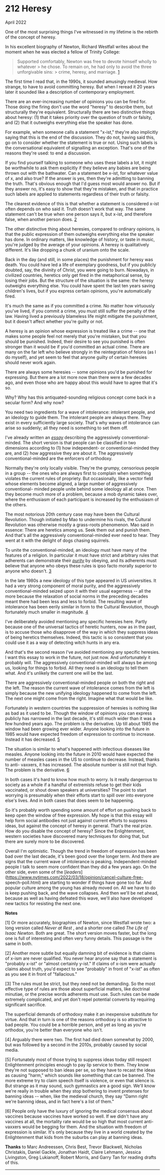 # 212 Heresy


  
 
  
 April 2022   
  
 One of the most surprising things I've witnessed in my lifetime is the rebirth of the concept of heresy.   
  
 In his excellent biography of Newton, Richard Westfall writes about the moment when he was elected a fellow of Trinity College:   
  
 > Supported comfortably, Newton was free to devote himself wholly to whatever > he chose. To remain on, he had only to avoid the three unforgivable sins: > crime, heresy, and marriage. [1](#heresy_note1) 

 The first time I read that, in the 1990s, it sounded amusingly medieval. How strange, to have to avoid committing heresy. But when I reread it 20 years later it sounded like a description of contemporary employment.   
  
 There are an ever-increasing number of opinions you can be fired for. Those doing the firing don't use the word "heresy" to describe them, but structurally they're equivalent. Structurally there are two distinctive things about heresy: (1) that it takes priority over the question of truth or falsity, and (2) that it outweighs everything else the speaker has done.   
  
 For example, when someone calls a statement "x-ist," they're also implicitly saying that this is the end of the discussion. They do not, having said this, go on to consider whether the statement is true or not. Using such labels is the conversational equivalent of signalling an exception. That's one of the reasons they're used: to end a discussion.   
  
 If you find yourself talking to someone who uses these labels a lot, it might be worthwhile to ask them explicitly if they believe any babies are being thrown out with the bathwater. Can a statement be x-ist, for whatever value of x, and also true? If the answer is yes, then they're admitting to banning the truth. That's obvious enough that I'd guess most would answer no. But if they answer no, it's easy to show that they're mistaken, and that in practice such labels are applied to statements regardless of their truth or falsity.   
  
 The clearest evidence of this is that whether a statement is considered x-ist often depends on who said it. Truth doesn't work that way. The same statement can't be true when one person says it, but x-ist, and therefore false, when another person does. [2](#heresy_note2)   
  
 The other distinctive thing about heresies, compared to ordinary opinions, is that the public expression of them outweighs everything else the speaker has done. In ordinary matters, like knowledge of history, or taste in music, you're judged by the average of your opinions. A heresy is qualitatively different. It's like dropping a chunk of uranium onto the scale.   
  
 Back in the day (and still, in some places) the punishment for heresy was death. You could have led a life of exemplary goodness, but if you publicly doubted, say, the divinity of Christ, you were going to burn. Nowadays, in civilized countries, heretics only get fired in the metaphorical sense, by losing their jobs. But the structure of the situation is the same: the heresy outweighs everything else. You could have spent the last ten years saving children's lives, but if you express certain opinions, you're automatically fired.   
  
 It's much the same as if you committed a crime. No matter how virtuously you've lived, if you commit a crime, you must still suffer the penalty of the law. Having lived a previously blameless life might mitigate the punishment, but it doesn't affect whether you're guilty or not.   
  
 A heresy is an opinion whose expression is treated like a crime -- one that makes some people feel not merely that you're mistaken, but that you should be punished. Indeed, their desire to see you punished is often stronger than it would be if you'd committed an actual crime. There are many on the far left who believe strongly in the reintegration of felons (as I do myself), and yet seem to feel that anyone guilty of certain heresies should never work again.   
  
 There are always some heresies -- some opinions you'd be punished for expressing. But there are a lot more now than there were a few decades ago, and even those who are happy about this would have to agree that it's so.   
  
 Why? Why has this antiquated-sounding religious concept come back in a secular form? And why now?   
  
 You need two ingredients for a wave of intolerance: intolerant people, and an ideology to guide them. The intolerant people are always there. They exist in every sufficiently large society. That's why waves of intolerance can arise so suddenly; all they need is something to set them off.   
  
 I've already written an [_essay_](conformism.html) describing the aggressively conventional-minded. The short version is that people can be classified in two dimensions according to (1) how independent- or conventional-minded they are, and (2) how aggressive they are about it. The aggressively conventional-minded are the enforcers of orthodoxy.   
  
 Normally they're only locally visible. They're the grumpy, censorious people in a group -- the ones who are always first to complain when something violates the current rules of propriety. But occasionally, like a vector field whose elements become aligned, a large number of aggressively conventional- minded people unite behind some ideology all at once. Then they become much more of a problem, because a mob dynamic takes over, where the enthusiasm of each participant is increased by the enthusiasm of the others.   
  
 The most notorious 20th century case may have been the Cultural Revolution. Though initiated by Mao to undermine his rivals, the Cultural Revolution was otherwise mostly a grass-roots phenomenon. Mao said in essence: There are heretics among us. Seek them out and punish them. And that's all the aggressively conventional-minded ever need to hear. They went at it with the delight of dogs chasing squirrels.   
  
 To unite the conventional-minded, an ideology must have many of the features of a religion. In particular it must have strict and arbitrary rules that adherents can demonstrate their [_purity_](https://www.youtube.com/watch?v=qaHLd8de6nM) by obeying, and its adherents must believe that anyone who obeys these rules is ipso facto morally superior to anyone who doesn't. [3](#heresy_note3)   
  
 In the late 1980s a new ideology of this type appeared in US universities. It had a very strong component of moral purity, and the aggressively conventional-minded seized upon it with their usual eagerness -- all the more because the relaxation of social norms in the preceding decades meant there had been less and less to forbid. The resulting wave of intolerance has been eerily similar in form to the Cultural Revolution, though fortunately much smaller in magnitude. [4](#heresy_note4)   
  
 I've deliberately avoided mentioning any specific heresies here. Partly because one of the universal tactics of heretic hunters, now as in the past, is to accuse those who disapprove of the way in which they suppress ideas of being heretics themselves. Indeed, this tactic is so consistent that you could use it as a way of detecting witch hunts in any era.   
  
 And that's the second reason I've avoided mentioning any specific heresies. I want this essay to work in the future, not just now. And unfortunately it probably will. The aggressively conventional-minded will always be among us, looking for things to forbid. All they need is an ideology to tell them what. And it's unlikely the current one will be the last.   
  
 There are aggressively conventional-minded people on both the right and the left. The reason the current wave of intolerance comes from the left is simply because the new unifying ideology happened to come from the left. The next one might come from the right. Imagine what that would be like.   
  
 Fortunately in western countries the suppression of heresies is nothing like as bad as it used to be. Though the window of opinions you can express publicly has narrowed in the last decade, it's still much wider than it was a few hundred years ago. The problem is the derivative. Up till about 1985 the window had been growing ever wider. Anyone looking into the future in 1985 would have expected freedom of expression to continue to increase. Instead it has decreased. [5](#heresy_note5)   
  
 The situation is similar to what's happened with infectious diseases like measles. Anyone looking into the future in 2010 would have expected the number of measles cases in the US to continue to decrease. Instead, thanks to anti- vaxxers, it has increased. The absolute number is still not that high. The problem is the derivative. [6](#heresy_note6)   
  
 In both cases it's hard to know how much to worry. Is it really dangerous to society as a whole if a handful of extremists refuse to get their kids vaccinated, or shout down speakers at universities? The point to start worrying is presumably when their efforts start to spill over into everyone else's lives. And in both cases that does seem to be happening.   
  
 So it's probably worth spending some amount of effort on pushing back to keep open the window of free expression. My hope is that this essay will help form social antibodies not just against current efforts to suppress ideas, but against the concept of heresy in general. That's the real prize. How do you disable the concept of heresy? Since the Enlightenment, western societies have discovered many techniques for doing that, but there are surely more to be discovered.   
  
 Overall I'm optimistic. Though the trend in freedom of expression has been bad over the last decade, it's been good over the longer term. And there are signs that the current wave of intolerance is peaking. Independent-minded people I talk to seem more confident than they did a few years ago. On the other side, even some of the [_leaders_](https://www.nytimes.com/2022/03/18/opinion/cancel-culture-free- speech-poll.html) are starting to wonder if things have gone too far. And popular culture among the young has already moved on. All we have to do is keep pushing back, and the wave collapses. And then we'll be net ahead, because as well as having defeated this wave, we'll also have developed new tactics for resisting the next one.   
  
 
  
 
  
 
  
 
  
 
  
 
  
 
  
 
  
 **Notes**   
  
 <a name=heresy_note1>[1]</a> Or more accurately, biographies of Newton, since Westfall wrote two: a long version called _Never at Rest_ , and a shorter one called _The Life of Isaac Newton_. Both are great. The short version moves faster, but the long one is full of interesting and often very funny details. This passage is the same in both.   
  
 <a name=heresy_note2>[2]</a> Another more subtle but equally damning bit of evidence is that claims of x-ism are never qualified. You never hear anyone say that a statement is "probably x-ist" or "almost certainly y-ist." If claims of x-ism were actually claims about truth, you'd expect to see "probably" in front of "x-ist" as often as you see it in front of "fallacious."   
  
 <a name=heresy_note3>[3]</a> The rules must be strict, but they need not be demanding. So the most effective type of rules are those about superficial matters, like doctrinal minutiae, or the precise words adherents must use. Such rules can be made extremely complicated, and yet don't repel potential converts by requiring significant sacrifice.   
  
 The superficial demands of orthodoxy make it an inexpensive substitute for virtue. And that in turn is one of the reasons orthodoxy is so attractive to bad people. You could be a horrible person, and yet as long as you're orthodox, you're better than everyone who isn't.   
  
 <a name=heresy_note4>[4]</a> Arguably there were two. The first had died down somewhat by 2000, but was followed by a second in the 2010s, probably caused by social media.   
  
 <a name=heresy_note5>[5]</a> Fortunately most of those trying to suppress ideas today still respect Enlightenment principles enough to pay lip service to them. They know they're not supposed to ban ideas per se, so they have to recast the ideas as causing "harm," which sounds like something that can be banned. The more extreme try to claim speech itself is violence, or even that silence is. But strange as it may sound, such gymnastics are a good sign. We'll know we're really in trouble when they stop bothering to invent pretenses for banning ideas -- when, like the medieval church, they say "Damn right we're banning ideas, and in fact here's a list of them."   
  
 <a name=heresy_note6>[6]</a> People only have the luxury of ignoring the medical consensus about vaccines because vaccines have worked so well. If we didn't have any vaccines at all, the mortality rate would be so high that most current anti-vaxxers would be begging for them. And the situation with freedom of expression is similar. It's only because they live in a world created by the Enlightenment that kids from the suburbs can play at banning ideas.   
  
 
  
 
  
 **Thanks** to Marc Andreessen, Chris Best, Trevor Blackwell, Nicholas Christakis, Daniel Gackle, Jonathan Haidt, Claire Lehmann, Jessica Livingston, Greg Lukianoff, Robert Morris, and Garry Tan for reading drafts of this.   
  
 
  
 
  
 
  
 

 
* * *
 

 

